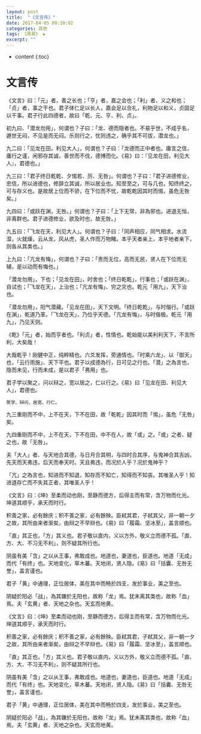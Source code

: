 ```yaml
---
layout: post
title:  "《文言传》"
date: 2017-04-05 00:10:02
categories: 其他
tags: 《周易》 ☯
excerpt: ""
---
```


* content
{:toc}


# 文言传

《文言》曰：「元」者，善之长也；「亨」者，嘉之会也；「利」者，义之和也；「贞」者，事之干也。君子体仁足以长人，嘉会足以合礼，利物足以和义，贞固足以干事。君子行此四德者，故曰「乾、元、亨、利、贞」。
 		
初九曰、「潜龙勿用」，何谓也？子曰：「龙、德而隐者也。不易乎世，不成乎名，遯世无闷，不见是而无闷。乐则行之，忧则违之，确乎其不可拔，潜龙也。」
 		
九二曰：「见龙在田，利见大人」，何谓也？子曰：「龙德而正中者也。庸言之信，庸行之谨，闲邪存其诚，善世而不伐，德博而化。《易》曰：『见龙在田，利见大人』，君德也。」
 		
九三曰：「君子终日乾乾、夕惕若、厉、无咎」。何谓也？子曰：「君子进德修业，忠信，所以进德也，修辞立其诚，所以居业也。知至至之，可与几也，知终终之，可与存义也。是故居上位而不骄，在下位而不忧，故乾乾因其时而惕，虽危无咎矣。」
 		
九四曰：「或跃在渊，无咎。」何谓也？子曰：「上下无常，非為邪也。进退无恒，非离群也。君子进德修业，欲及时也，故无咎。」
 		
九五曰：「飞龙在天，利见大人」。何谓也？子曰：「同声相应，同气相求。水流湿，火就燥，云从龙，风从虎，圣人作而万物睹。本乎天者亲上，本乎地者亲下，则各从其类也。」
 		
上九曰：「亢龙有悔」，何谓也？子曰：「贵而无位，高而无民，贤人在下位而无辅，是以动而有悔也。」
 		
「潜龙勿用」，下也；「见龙在田」，时舍也；「终日乾乾」，行事也；「或跃在渊」，自试也；「飞龙在天」，上治也；「亢龙有悔」、穷之灾也。乾元「用九」，天下治也。
 		
「潜龙勿用」，阳气潜藏。「见龙在田」，天下文明。「终日乾乾」，与时偕行。「或跃在渊」，乾道乃革。「飞龙在天」，乃位乎天德。「亢龙有悔」，与时偕极。乾元「用九」，乃见天则。
 		
《乾》「元」者，始而亨者也。「利贞」者，性情也。乾始能以美利利天下，不言所利，大矣哉！
 		
大哉乾乎！刚健中正，纯粹精也。六爻发挥，旁通情也。「时乘六龙」、以「御天」也，「云行雨施」、天下平也。君子以成德為行，日可见之行也。「潜」之為言也，隐而未见，行而未成，是以君子「弗用」也。
 		
君子学以聚之，问以辩之，宽以居之，仁以行之。《易》曰「见龙在田、利见大人」，君德也。

```
聚学、辩问、居宽、行仁。
```


九三重刚而不中，上不在天，下不在田，故「乾乾」因其时而「惕」，虽危「无咎」矣。
 		
九四重刚而不中，上不在天，下不在田，中不在人，故「或」之。「或」之者、疑之也，故「无咎」。
 		
夫「大人」者、与天地合其德，与日月合其明，与四时合其序，与鬼神合其吉凶，先天而天弗违，后天而奉天时。天且弗违，而况於人乎？况於鬼神乎？
 		
「亢」之為言也，知进而不知退，知存而不知亡，知得而不知丧。其唯圣人乎！知进退存亡而不失其正者，其唯圣人乎！

《文言》曰：《坤》至柔而动也刚，至静而德方，后得主而有常，含万物而化光。坤道其顺乎，承天而时行。
 		
积善之家，必有餘庆；积不善之家，必有餘殃。臣弒其君，子弒其父，非一朝一夕之故，其所由来者渐矣，由辩之不早辩也。《易》曰「履霜、坚冰至」，盖言顺也。
 		
「直」其正也，「方」其义也。君子敬以直内，义以方外，敬义立而德不孤。「直、方、大、不习无不利」，则不疑其所行也。
 		
阴虽有美「含」之以从王事，弗敢成也。地道也，妻道也，臣道也。地道「无成」而代「有终」也。天地变化，草木蕃。天地闭，贤人隐。《易》曰「括囊、无咎无誉」，盖言谨也。
 		
君子「黄」中通理，正位居体，美在其中而畅於四支，发於事业，美之至也。
 		
阴疑於阳必「战」，為其嫌於无阳也，故称「龙」焉。犹未离其类也，故称「血」焉。夫「玄黄」者、天地之杂也。天玄而地黄。

《文言》曰：《坤》至柔而动也刚，至静而德方，后得主而有常，含万物而化光。坤道其顺乎，承天而时行。
 		
积善之家，必有餘庆；积不善之家，必有餘殃。臣弒其君，子弒其父，非一朝一夕之故，其所由来者渐矣，由辩之不早辩也。《易》曰「履霜、坚冰至」，盖言顺也。
 		
「直」其正也，「方」其义也。君子敬以直内，义以方外，敬义立而德不孤。「直、方、大、不习无不利」，则不疑其所行也。
 		
阴虽有美「含」之以从王事，弗敢成也。地道也，妻道也，臣道也。地道「无成」而代「有终」也。天地变化，草木蕃。天地闭，贤人隐。《易》曰「括囊、无咎无誉」，盖言谨也。
 		
君子「黄」中通理，正位居体，美在其中而畅於四支，发於事业，美之至也。
 		
阴疑於阳必「战」，為其嫌於无阳也，故称「龙」焉。犹未离其类也，故称「血」焉。夫「玄黄」者、天地之杂也。天玄而地黄。


